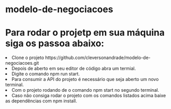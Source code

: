 # modelo-de-negociacoes

<h1>Para rodar o projetp em sua máquina siga os passoa abaixo:</h1>
<li>Clone o projeto https://github.com/cleversonandrade/modelo-de-negociacoes.git</li>
<li>Depois de aberto em seu editor de código abra um termial.</li>
<li>Digite o comando npm run start.</li>
<li>Para consumir a API do projeto é necessário que seja aberto um novo terminal.</li>
<li>Com o projeto rodando de o comando npm start no segundo terminal.</li>

<li>Caso não consiga rodar o projeto com os comandos listados acima baixe as dependências com npm install.</li>

